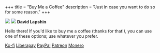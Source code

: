 +++
title = "Buy Me a Coffee"
description = "Just in case you want to do so for some reason."
+++

<div id="coffee-container">
    <img id="coffee-avatar" class="no-hover" src="../assets/avatar.svg" />
    <img id="coffee-banner" class="transparent no-hover" src="../assets/banner.png" />
    <strong id="coffee-title">David Lapshin</strong>
    <p id="coffee-message">Hello there! If you'd like to buy me a coffee (thanks for that!), you can use one of these options; use whatever you prefer.</p>
    <p class="dialog-buttons" id="coffee-buttons">
        <a id="ko-fi" class="inline-button" href="https://ko-fi.com/daudix">Ko-fi</a>
        <a id="liberapay" class="inline-button" href="https://liberapay.com/daudix">Liberapay</a>
        <a id="paypal" class="inline-button" href="https://paypal.me/Daudix">PayPal</a>
        <a id="patreon" class="inline-button" href="https://patreon.com/daudix">Patreon</a>
        <a id="monero" class="inline-button" href="monero.txt">Monero</a>
    </p>
</div>

